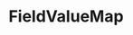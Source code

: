 ---
optionsClassName: FieldValueMapOptions
optionsClassFullName: MigrationTools.Tools.FieldValueMapOptions
configurationSamples:
- name: defaults
  description: 
  code: >-
    {
      "MigrationTools": {
        "CommonTools": {
          "FieldMappingTool": {
            "FieldMaps": {
              "FieldValueMap": []
            }
          }
        }
      }
    }
  sampleFor: MigrationTools.Tools.FieldValueMapOptions
- name: sample
  description: 
  code: >-
    {
      "MigrationTools": {
        "CommonTools": {
          "FieldMappingTool": {
            "FieldMaps": {
              "FieldValueMap": []
            }
          }
        }
      }
    }
  sampleFor: MigrationTools.Tools.FieldValueMapOptions
- name: classic
  description: 
  code: >-
    {
      "$type": "FieldValueMapOptions",
      "sourceField": null,
      "targetField": null,
      "defaultValue": null,
      "valueMapping": null,
      "ApplyTo": []
    }
  sampleFor: MigrationTools.Tools.FieldValueMapOptions
description: missng XML code comments
className: FieldValueMap
typeName: FieldMaps
architecture: 
options:
- parameterName: ApplyTo
  type: List
  description: missng XML code comments
  defaultValue: missng XML code comments
- parameterName: defaultValue
  type: String
  description: missng XML code comments
  defaultValue: missng XML code comments
- parameterName: sourceField
  type: String
  description: missng XML code comments
  defaultValue: missng XML code comments
- parameterName: targetField
  type: String
  description: missng XML code comments
  defaultValue: missng XML code comments
- parameterName: valueMapping
  type: Dictionary
  description: missng XML code comments
  defaultValue: missng XML code comments
status: missng XML code comments
processingTarget: missng XML code comments
classFile: /src/MigrationTools.Clients.AzureDevops.ObjectModel/Tools/FieldMappingTool/FieldMaps/FieldValueMap.cs
optionsClassFile: /src/MigrationTools/Tools/FieldMappingTool/FieldMaps/FieldValueMapOptions.cs

redirectFrom:
- /Reference/FieldMaps/FieldValueMapOptions/
layout: reference
toc: true
permalink: /Reference/FieldMaps/FieldValueMap/
title: FieldValueMap
categories:
- FieldMaps
- 
topics:
- topic: notes
  path: /docs/Reference/FieldMaps/FieldValueMap-notes.md
  exists: false
  markdown: ''
- topic: introduction
  path: /docs/Reference/FieldMaps/FieldValueMap-introduction.md
  exists: false
  markdown: ''

---